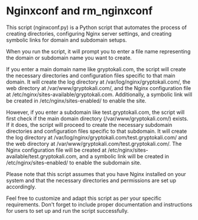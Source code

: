 # Nginxconf and rm_nginxconf

This script (nginxconf.py) is a Python script that automates the process of creating directories, configuring Nginx server settings, and creating symbolic links for domain and subdomain setups.

When you run the script, it will prompt you to enter a file name representing the domain or subdomain name you want to create.

If you enter a main domain name like gryptokali.com, the script will create the necessary directories and configuration files specific to that main domain. It will create the log directory at /var/log/nginx/gryptokali.com/, the web directory at /var/www/gryptokali.com/, and the Nginx configuration file at /etc/nginx/sites-available/gryptokali.com. Additionally, a symbolic link will be created in /etc/nginx/sites-enabled/ to enable the site.

However, if you enter a subdomain like test.gryptokali.com, the script will first check if the main domain directory (/var/www/gryptokali.com/) exists. If it does, the script will proceed to create the necessary subdomain directories and configuration files specific to that subdomain. It will create the log directory at /var/log/nginx/gryptokali.com/test.gryptokali.com/ and the web directory at /var/www/gryptokali.com/test.gryptokali.com/. The Nginx configuration file will be created at /etc/nginx/sites-available/test.gryptokali.com, and a symbolic link will be created in /etc/nginx/sites-enabled/ to enable the subdomain site.

Please note that this script assumes that you have Nginx installed on your system and that the necessary directories and permissions are set up accordingly.

Feel free to customize and adapt this script as per your specific requirements. Don't forget to include proper documentation and instructions for users to set up and run the script successfully.
